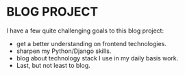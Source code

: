 # BLOG PROJECT

I have a few quite challenging goals to this blog project:

- get a better understanding on frontend technologies.
- sharpen my Python/Django skills.
- blog about technology stack I use in my daily basis work.
- Last, but not least to blog.
